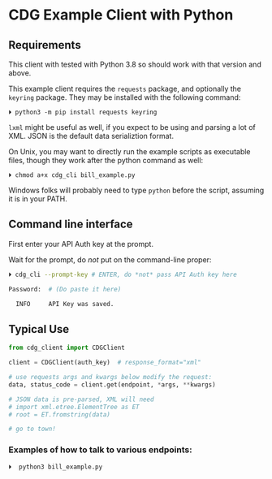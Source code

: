 # CDG Example Client with Python

## Requirements

This client with tested with Python 3.8 so should work with that version and above.

This example client requires the `requests` package, and optionally the `keyring`
package.
They may be installed with the following command:

```shell
⏵ python3 -m pip install requests keyring

```

`lxml` might be useful as well, if you expect to be using and parsing a lot of XML.
JSON is the default data serializtion format.

On Unix, you may want to directly run the example scripts as executable files,
though they work after the python command as well:

```
⏵ chmod a+x cdg_cli bill_example.py
```

Windows folks will probably need to type `python` before the script,
assuming it is in your PATH.


## Command line interface

First enter your API Auth key at the prompt.

Wait for the prompt, do *not* put on the command-line proper:

```sh
⏵ cdg_cli --prompt-key # ENTER, do *not* pass API Auth key here

Password:  # (Do paste it here)

  INFO     API Key was saved.

```

## Typical Use

```python
from cdg_client import CDGClient

client = CDGClient(auth_key)  # response_format="xml"

# use requests args and kwargs below modify the request:
data, status_code = client.get(endpoint, *args, **kwargs)

# JSON data is pre-parsed, XML will need
# import xml.etree.ElementTree as ET
# root = ET.fromstring(data)

# go to town!
```

### Examples of how to talk to various endpoints:

```
⏵  python3 bill_example.py
```
